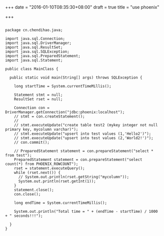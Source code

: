 +++
date = "2016-01-10T08:35:30+08:00"
draft = true
title = "use phoenix"

+++



<pre><code>
package cn.chendihao.java;

import java.sql.Connection;
import java.sql.DriverManager;
import java.sql.ResultSet;
import java.sql.SQLException;
import java.sql.PreparedStatement;
import java.sql.Statement;

public class MainClass {

  public static void main(String[] args) throws SQLException {

    long startTime = System.currentTimeMillis();

    Statement stmt = null;
    ResultSet rset = null;

    Connection con = DriverManager.getConnection("jdbc:phoenix:localhost");
    // stmt = con.createStatement();                                                                                                                                                                                
    //                                                                                                                                                                                                              
    // stmt.executeUpdate("create table test2 (mykey integer not null primary key, mycolumn varchar)");                                                                                                             
    // stmt.executeUpdate("upsert into test values (1,'Hello2')");                                                                                                                                                  
    // stmt.executeUpdate("upsert into test values (2,'World2!')");                                                                                                                                                 
    // con.commit();                                                                                                                                                                                                

    // PreparedStatement statement = con.prepareStatement("select * from test");                                                                                                                                    
    PreparedStatement statement = con.prepareStatement("select count(*) from PHOENIX_ROWCOUNT");
    rset = statement.executeQuery();
    while (rset.next()) {
      // System.out.println(rset.getString("mycolumn"));                                                                                                                                                            
      System.out.println(rset.getInt(1));
    }
    statement.close();
    con.close();

    long endTime = System.currentTimeMillis();

    System.out.println("Total time = " + (endTime - startTime) / 1000 + " seconds!!!");

  }
}
</code></pre>